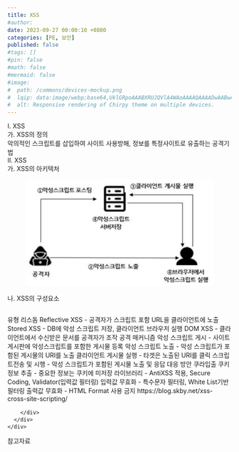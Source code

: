 ```yaml
---
title: XSS
#author: 
date: 2023-09-27 00:00:10 +0800
categories: [PE, 보안]
published: false
#tags: []
#pin: false
#math: false
#mermaid: false
#image:
#  path: /commons/devices-mockup.png
#  lqip: data:image/webp;base64,UklGRpoAAABXRUJQVlA4WAoAAAAQAAAADwAABwAAQUxQSDIAAAARL0AmbZurmr57yyIiqE8oiG0bejIYEQTgqiDA9vqnsUSI6H+oAERp2HZ65qP/VIAWAFZQOCBCAAAA8AEAnQEqEAAIAAVAfCWkAALp8sF8rgRgAP7o9FDvMCkMde9PK7euH5M1m6VWoDXf2FkP3BqV0ZYbO6NA/VFIAAAA
#  alt: Responsive rendering of Chirpy theme on multiple devices.
---
```


<div class="post-wrap">
  <div class="para">
    <div class="para-title">
      I. XSS
    </div>
    <div class="para-cntnt">
      <div class="para">
        <div class="para-title">
          가. XSS의 정의
        </div>
        <div class="para-cntnt">
            악의적인 스크립트를 삽입하여 사이트 사용방해, 정보를 특정사이트로 유출하는 공격기법
        </div>
      </div>
    </div>
  </div>
  
  <div class="para">
    <div class="para-title">
      II. XSS
    </div>
    <div class="para-cntnt">
      <div class="para">
        <div class="para-title">
          가. XSS의 아키텍처
        </div>
        <div class="para-cntnt">
          <figure class="post-figure">
            <img src="/assets/img/posts/XSS.png" alt="XSS">
<!--            <figcaption>Source: Unveiling the Metaverse: Exploring Emerging Trends, Multifaceted Perspectives, and Future Challenges</figcaption>-->
          </figure>
        </div>
      </div>
      <div class="para">
        <div class="para-title">
          나. XSS의 구성요소
        </div>
        <div class="para-cntnt">
          <table class="post-table">
          </table>
          유형 리스돔
  Reflective XSS - 공격자가 스크립트 포함 URL을 클라이언트에 노출
  Stored XSS - DB에 악성 스크립트 저장, 클라이언트 브라우저 실행
  DOM XSS - 클라이언트에서 수신받은 문서를 공격자가 조작
공격 매커니즘
  악성 스크립트 게시 - 사이트 게시판에 악성스크립트를 포함한 게시물 등록
  악성 스크립트 노출 - 악성 스크립트가 포함된 게시물의 URI를 노출
  클라이언트 게시물 실행 - 타겟은 노출된 URI를 클릭
  스크립트전송 및 시행 - 악성 스크립트가 포함된 게시물 노출 및 응답
대응 방안 쿠라입출
  쿠키정보 추출 - 중요한 정보는 쿠키에 미저장
  라이브러리 - AntiXSS 적용, Secure Coding, Validator(입력값 필터링)
  입력값 무효화 - 특수문자 필터링, White List기반 필터링
  출력값 무효화 - HTML Format 사용 금지
https://blog.skby.net/xss-cross-site-scripting/

        </div>
      </div>
    </div>
  </div>

  <div class="refr-wrap">
    <div class="refr-title">
        참고자료
    </div>
    <ol class="refr-list">
    <!--    <li>(나현식, 최대선) <a target="_blank" href="https://scienceon.kisti.re.kr/commons/util/originalView.do?cn=JAKO202225948430499&oCn=JAKO202225948430499&dbt=JAKO&journal=NJOU00291864">메타버스 보안 위협 요소 및 대응 방안 검토</a></li>-->
    <!--    <li>(M. Uddin, S. Manickam, H. Ullah, M. Obaidat and A. Dandoush) <a target="_blank" href="https://ieeexplore.ieee.org/abstract/document/10138386">Unveiling the Metaverse: Exploring Emerging Trends, Multifaceted Perspectives, and Future Challenges</a></li>-->
    </ol>
  </div>
</div>
